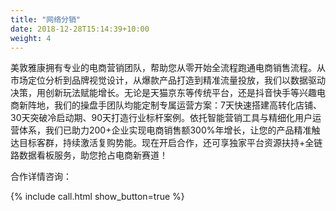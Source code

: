 ```yaml
---
title: "网络分销"
date: 2018-12-28T15:14:39+10:00
weight: 4
---
```


美敦雅康拥有专业的电商营销团队，帮助您从零开始全流程跑通电商销售流程。从市场定位分析到品牌视觉设计，从爆款产品打造到精准流量投放，我们以数据驱动决策，用创新玩法赋能增长。无论是天猫京东等传统平台，还是抖音快手等兴趣电商新阵地，我们的操盘手团队均能定制专属运营方案：7天快速搭建高转化店铺、30天突破冷启动期、90天打造行业标杆案例。依托智能营销工具与精细化用户运营体系，我们已助力200+企业实现电商销售额300%年增长，让您的产品精准触达目标客群，持续激活复购势能。现在开启合作，还可享独家平台资源扶持+全链路数据看板服务，助您抢占电商新赛道！

合作详情咨询：

{% include call.html show_button=true %}
